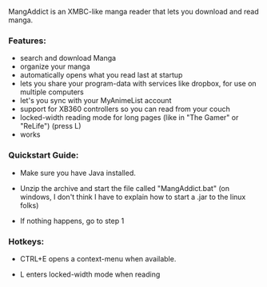 MangAddict is an XMBC-like manga reader that lets you download and read manga.

### Features:

- search and download Manga
- organize your manga
- automatically opens what you read last at startup
- lets you share your program-data with services like dropbox, for use on multiple computers
- let's you sync with your MyAnimeList account
- support for XB360 controllers so you can read from your couch
- locked-width reading mode for long pages (like in "The Gamer" or "ReLife") (press L)
- works 


### Quickstart Guide:

- Make sure you have Java installed.

- Unzip the archive and start the file called "MangAddict.bat" (on windows, I don't think I have to explain how to start a .jar to the linux folks)

- If nothing happens, go to step 1


### Hotkeys:

- CTRL+E opens a context-menu when available.

- L enters locked-width mode when reading
